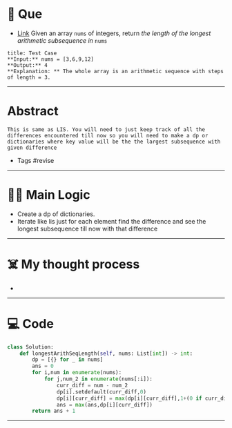 # 🧩 Que
- [Link](https://leetcode.com/problems/longest-arithmetic-subsequence/)
Given an array `nums` of integers, return _the length of the longest arithmetic subsequence in_ `nums`
```ad-question
title: Test Case
**Input:** nums = [3,6,9,12]
**Output:** 4
**Explanation: ** The whole array is an arithmetic sequence with steps of length = 3.
```

---
# Abstract
```ad-abstract
This is same as LIS. You will need to just keep track of all the differences encountered till now so you will need to make a dp or dictionaries where key value will be the the largest subsequence with given difference
```

- Tags #revise 
--- 
# 🕵️‍♂️ Main Logic
- Create a dp of dictionaries.
- Iterate like lis just for each element find the difference and see the longest subsequence till now with that difference

---
# ☠️ My thought process
- 
---

# 💻 Code
```python
class Solution:
    def longestArithSeqLength(self, nums: List[int]) -> int:
        dp = [{} for _ in nums]
        ans = 0
        for i,num in enumerate(nums):
            for j,num_2 in enumerate(nums[:i]):
                curr_diff = num - num_2
                dp[i].setdefault(curr_diff,0)
                dp[i][curr_diff] = max(dp[i][curr_diff],1+(0 if curr_diff not in dp[j] else dp[j][curr_diff]))
                ans = max(ans,dp[i][curr_diff])
        return ans + 1
```
---
